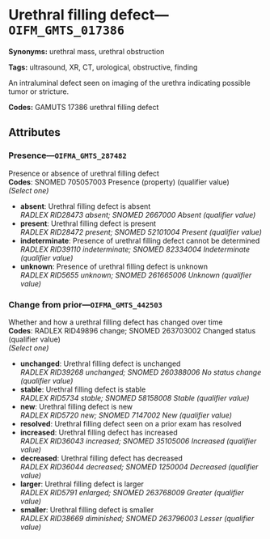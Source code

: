 # Urethral filling defect—`OIFM_GMTS_017386`

**Synonyms:** urethral mass, urethral obstruction

**Tags:** ultrasound, XR, CT, urological, obstructive, finding

An intraluminal defect seen on imaging of the urethra indicating possible tumor or stricture.

**Codes:** GAMUTS 17386 urethral filling defect

## Attributes

### Presence—`OIFMA_GMTS_287482`

Presence or absence of urethral filling defect  
**Codes**: SNOMED 705057003 Presence (property) (qualifier value)  
*(Select one)*

- **absent**: Urethral filling defect is absent  
_RADLEX RID28473 absent; SNOMED 2667000 Absent (qualifier value)_
- **present**: Urethral filling defect is present  
_RADLEX RID28472 present; SNOMED 52101004 Present (qualifier value)_
- **indeterminate**: Presence of urethral filling defect cannot be determined  
_RADLEX RID39110 indeterminate; SNOMED 82334004 Indeterminate (qualifier value)_
- **unknown**: Presence of urethral filling defect is unknown  
_RADLEX RID5655 unknown; SNOMED 261665006 Unknown (qualifier value)_

### Change from prior—`OIFMA_GMTS_442503`

Whether and how a urethral filling defect has changed over time  
**Codes**: RADLEX RID49896 change; SNOMED 263703002 Changed status (qualifier value)  
*(Select one)*

- **unchanged**: Urethral filling defect is unchanged  
_RADLEX RID39268 unchanged; SNOMED 260388006 No status change (qualifier value)_
- **stable**: Urethral filling defect is stable  
_RADLEX RID5734 stable; SNOMED 58158008 Stable (qualifier value)_
- **new**: Urethral filling defect is new  
_RADLEX RID5720 new; SNOMED 7147002 New (qualifier value)_
- **resolved**: Urethral filling defect seen on a prior exam has resolved  
- **increased**: Urethral filling defect has increased  
_RADLEX RID36043 increased; SNOMED 35105006 Increased (qualifier value)_
- **decreased**: Urethral filling defect has decreased  
_RADLEX RID36044 decreased; SNOMED 1250004 Decreased (qualifier value)_
- **larger**: Urethral filling defect is larger  
_RADLEX RID5791 enlarged; SNOMED 263768009 Greater (qualifier value)_
- **smaller**: Urethral filling defect is smaller  
_RADLEX RID38669 diminished; SNOMED 263796003 Lesser (qualifier value)_